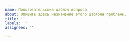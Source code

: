 ```yaml
---
name: Пользовательский шаблон вопроса
about: Опишите здесь назначение этого шаблона проблемы.
title: ''
labels: ''
assignees: ''

---
```



